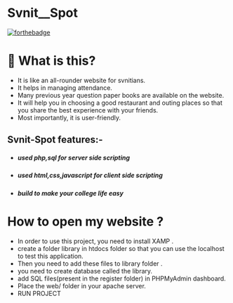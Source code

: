 # Svnit__Spot

[![forthebadge](https://forthebadge.com/images/badges/built-with-love.svg)](https://forthebadge.com)

# 🤔 What is this?
- It is like an all-rounder website for svnitians.
- It helps in managing attendance.
- Many previous year question paper books are available on the website.
- It will help you in choosing a good restaurant and outing places so that you share the best experience with your friends.
- Most importantly, it is user-friendly.

## Svnit-Spot features:-

  - ##### used php,sql for server side scripting
  - ##### used html,css,javascript for client side scripting
  - ##### build to make your college life easy

# How to open my website ?

* In order to use this project, you need to install XAMP .
* create a folder library in htdocs folder so that you can use the localhost to test this application.
*  Then you need to add these files to library folder .
* you need to create database called the library.
* add SQL files(present in the register folder) in PHPMyAdmin dashboard.
* Place the web/ folder in your apache server.
* RUN PROJECT
